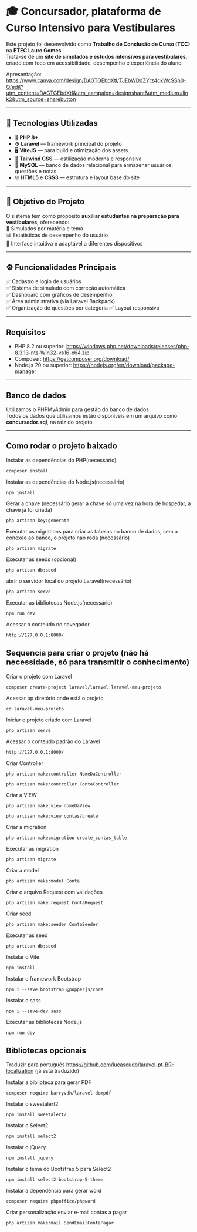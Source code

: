 # 🎓 **Concursador**, plataforma de Curso Intensivo para Vestibulares 

Este projeto foi desenvolvido como **Trabalho de Conclusão de Curso (TCC)** na **ETEC Lauro Gomes**.  
Trata-se de um **site de simulados e estudos intensivos para vestibulares**, criado com foco em acessibilidade, desempenho e experiência do aluno.

Apresentação:
  https://www.canva.com/design/DAGTGEbdXtI/TJEbWDdZYrz4ckWcSSh0-Q/edit?utm_content=DAGTGEbdXtI&utm_campaign=designshare&utm_medium=link2&utm_source=sharebutton
  
---

## 🚀 Tecnologias Utilizadas

- 🧩 **PHP 8+**
- ⚙️ **Laravel** — framework principal do projeto  
- 🖥️ **ViteJS** — para build e otimização dos assets  
- 🎨 **Tailwind CSS** — estilização moderna e responsiva  
- 💾 **MySQL** — banco de dados relacional para armazenar usuários, questões e notas  
- 🌐 **HTML5** e **CSS3** — estrutura e layout base do site  

---

## 🧠 Objetivo do Projeto

O sistema tem como propósito **auxiliar estudantes na preparação para vestibulares**, oferecendo:  
📘 Simulados por matéria e tema  
📊 Estatísticas de desempenho do usuário  
🎯 Interface intuitiva e adaptável a diferentes dispositivos  

---

## ⚙️ Funcionalidades Principais

✅ Cadastro e login de usuários  
✅ Sistema de simulado com correção automática  
✅ Dashboard com gráficos de desempenho  
✅ Área administrativa (via Laravel Backpack)  
✅ Organização de questões por categoria
✅ Layout responsivo 

---

## Requisitos

* PHP 8.2 ou superior: https://windows.php.net/downloads/releases/php-8.3.13-nts-Win32-vs16-x64.zip
* Composer: https://getcomposer.org/download/
* Node.js 20 ou superior: https://nodejs.org/en/download/package-manager
  
---

## Banco de dados
  Utilizamos o PHPMyAdmin para gestão do banco de dados <br/>
  Todos os dados que utilizamos estão disponíveis em um arquivo como **concursador.sql**, na raiz do projeto 
  
---

## Como rodar o projeto baixado
Instalar as dependências do PHP(necessário)
```
composer install
```

Instalar as dependências do Node.js(necessário)
```
npm install
```

Gerar a chave (necessário gerar a chave só uma vez na hora de hospedar, a chave já foi criada)
```
php artisan key:generate
```

Executar as migrations para criar as tabelas no banco de dados, sem a conexao ao banco, o projeto nao roda (necessário)
```
php artisan migrate
```

Executar as seeds (opcional)
```
php artisan db:seed
```

abrir o servidor local do projeto Laravel(necessário)
```
php artisan serve
```

Executar as bibliotecas Node.js(necessário)
```
npm run dev
```

Acessar o conteúdo no navegador
```
http://127.0.0.1:8000/
```

## Sequencia para criar o projeto (não há necessidade, só para transmitir o conhecimento)
Criar o projeto com Laravel
```
composer create-project laravel/laravel laravel-meu-projeto
```

Acessar op diretório onde está o projeto
```
cd laravel-meu-projeto
```

Iniciar o projeto criado com Laravel
```
php artisan serve
```

Acessar o conteúdo padrão do Laravel
```
http://127.0.0.1:8000/
```

Criar Controller
```
php artisan make:controller NomeDaController
```
```
php artisan make:controller ContaController
```

Criar a VIEW
```
php artisan make:view nomeDaView
```
```
php artisan make:view contas/create
```

Criar a migration
```
php artisan make:migration create_contas_table
```

Executar as migration
```
php artisan migrate
```

Criar a model
```
php artisan make:model Conta
```

Criar o arquivo Request com validações
```
php artisan make:request ContaRequest
```

Criar seed
```
php artisan make:seeder ContaSeeder
```

Executar as seed
```
php artisan db:seed
```

Instalar o Vite
```
npm install
```

Instalar o framework Bootstrap
```
npm i --save bootstrap @popperjs/core
```

Instalar o sass
```
npm i --save-dev sass
```

Executar as bibliotecas Node.js
```
npm run dev
```
## Bibliotecas opcionais

Traduzir para português
https://github.com/lucascudo/laravel-pt-BR-localization (já está traduzido)

Instalar a biblioteca para gerar PDF
```
composer require barryvdh/laravel-dompdf
```

Instalar o sweetalert2
```
npm install sweetalert2
```

Instalar o Select2
```
npm install select2
```

Instalar o jQuery
```
npm install jquery
```

Instalar o tema do Bootstrap 5 para Select2
```
npm install select2-bootstrap-5-theme
```

Instalar a dependência para gerar word
```
composer require phpoffice/phpword
```

Criar personalização enviar e-mail contas a pagar
```
php artisan make:mail SendEmailContaPagar
```
